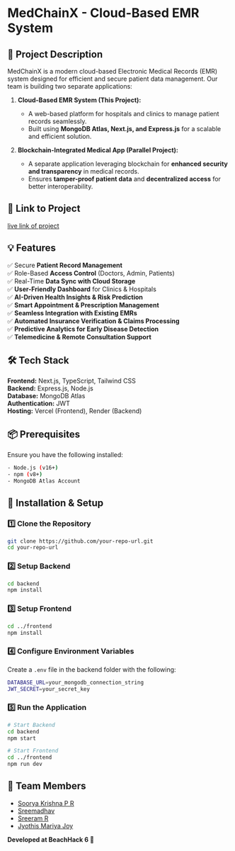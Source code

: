 
# MedChainX - Cloud-Based EMR System  

## 🚀 Project Description  
MedChainX is a modern cloud-based Electronic Medical Records (EMR) system designed for efficient and secure patient data management. Our team is building two separate applications:  

1. **Cloud-Based EMR System (This Project):**  
   - A web-based platform for hospitals and clinics to manage patient records seamlessly.  
   - Built using **MongoDB Atlas, Next.js, and Express.js** for a scalable and efficient solution.  

2. **Blockchain-Integrated Medical App (Parallel Project):**  
   - A separate application leveraging blockchain for **enhanced security and transparency** in medical records.  
   - Ensures **tamper-proof patient data** and **decentralized access** for better interoperability.  

## 🎯 Link to Project  
[live link of project](live_link)  

## 💡 Features  
✅ Secure **Patient Record Management**  
✅ Role-Based **Access Control** (Doctors, Admin, Patients)  
✅ Real-Time **Data Sync with Cloud Storage**  
✅ **User-Friendly Dashboard** for Clinics & Hospitals  
✅ **AI-Driven Health Insights & Risk Prediction**  
✅ **Smart Appointment & Prescription Management**  
✅ **Seamless Integration with Existing EMRs**  
✅ **Automated Insurance Verification & Claims Processing**  
✅ **Predictive Analytics for Early Disease Detection**  
✅ **Telemedicine & Remote Consultation Support**  

## 🛠 Tech Stack  
**Frontend:** Next.js, TypeScript, Tailwind CSS  
**Backend:** Express.js, Node.js  
**Database:** MongoDB Atlas  
**Authentication:** JWT  
**Hosting:** Vercel (Frontend), Render (Backend)  

## 📦 Prerequisites  
Ensure you have the following installed:  
```bash
- Node.js (v16+)  
- npm (v8+)  
- MongoDB Atlas Account  
```

## 🔧 Installation & Setup  

### 1️⃣ Clone the Repository  
```bash
git clone https://github.com/your-repo-url.git
cd your-repo-url
```

### 2️⃣ Setup Backend  
```bash
cd backend
npm install
```

### 3️⃣ Setup Frontend  
```bash
cd ../frontend
npm install
```

### 4️⃣ Configure Environment Variables  
Create a `.env` file in the backend folder with the following:  
```bash
DATABASE_URL=your_mongodb_connection_string  
JWT_SECRET=your_secret_key  
```

### 5️⃣ Run the Application  
```bash
# Start Backend
cd backend
npm start  

# Start Frontend
cd ../frontend
npm run dev  
```

## 👥 Team Members  
- [Soorya Krishna P R](https://github.com/SooryaCodes)  
- [Sreemadhav](https://github.com/ayyomad)  
- [Sreeram R](https://github.com/Sreeram-R-6)  
- [Jyothis Mariya Joy](https://github.com/Jyothismariyaa)  

**Developed at BeachHack 6 🚀**

